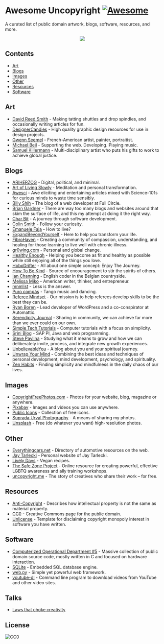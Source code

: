 # Awesome Uncopyright [![Awesome](https://cdn.rawgit.com/sindresorhus/awesome/d7305f38d29fed78fa85652e3a63e154dd8e8829/media/badge.svg)](https://github.com/sindresorhus/awesome)

A curated list of public domain artwork, blogs, software, resources, and more.

<p align="center">
  <img src="https://upload.wikimedia.org/wikipedia/commons/6/62/PD-icon.svg">
</p>

## Contents
- [Art](#art)
- [Blogs](#blogs)
- [Images](#images)
- [Other](#other)
- [Resources](#resources)
- [Software](#software)

## Art
- [David Reed Smith](http://www.davidreedsmith.com/UncopyrightNotice.htm) - Making tatting shuttles and drop spindles, and occasionally writing articles for fun.
- [DesignerCandies](http://designercandies.net/uncopyright/) - High quality graphic design resources for use in design projects.
- [Gwenn Seemel](http://www.gwennseemel.com/index.php/copyright/) - French-American artist, painter, portraitist.
- [Michael Beil](http://michaelbeil.com/uncopyright) - Supporting the web. Developing. Playing music.
- [Samuel Killermann](http://www.samuelkillermann.com/uncopyright/) - Multi-disciplinary artist who puts his gifts to work to achieve global justice.

## Blogs
- [ARIHERZOG](http://ariherzog.com/) - Digital, political, and minimal.
- [Art of Living Slowly](http://www.artoflivingslowly.com/uncopyright) - Meditation and personal transformation.
- [Awesci](http://awesci.com/uncopyright/) - Awe eliciting and entertaining articles mixed with Science-101s for curious minds to waste time sensibly.
- [Billy Shih](http://www.billyshih.com/uncopyright/) - The blog of a web developer at Full Circle.
- [Brian Gardner](http://briangardner.com/uncopyright/) - There are way too many blogs and websites around that skim the surface of life, and this my attempt at doing it the right way.
- [Char Bit](http://charb.it/uncopyright/) - A journey through software development.
- [Colin Smith](http://colinsmith.net/uncopyright/) - Follow your curiosity.
- [Emanuele Faja](http://emanuelefaja.com/uncopyright/) - How to live?
- [ExpandBeyondYourself](http://www.expandbeyondyourself.com/uncopyright/) - Here to help you transform your life.
- [FibroHaven](http://www.fibrohaven.com/uncopyright/) - Creating a community of compassion, understanding, and healing for those learning to live well with chronic illness.
- [gr0wing.com](http://www.gr0wing.com/uncopyright/) - Personal and global change.
- [Healthy Enough](http://healthyenough.net/uncopyright/) - Helping you become as fit and healthy as possible while still enjoying all of the things you love.
- [HoboDrifter](http://www.hobodrifter.com/uncopyright/) - All about one simple concept: Enjoy The Journey.
- [How To Be Kind](http://www.howtobekind.info/uncopyright/) - Source of encouragement to stir the spirits of others.
- [Ian Channing](http://www.ianchanning.com/uncopyright/) - English coder in the Belgian countryside.
- [Melissa Miko](http://www.melissamiko.com/uncopyright/) - American writer, thinker, and entrepreneur.
- [mnmlist](http://mnmlist.com/uncopyright/) - Less is the answer.
- [Puro compás](http://www.stafforini.com/tango/uncopyright/) - Tango music and dancing.
- [Referee Mindset](http://refereemindset.com/uncopyright) - Our mission is to help referees develop skills to be the best they can be.
- [Ryan Boren](https://boren.blog/uncopyright/) - Lead developer of WordPress and a co-conspirator at Automattic.
- [Serendipity Journal](https://dugmugg.wordpress.com/uncopyright/) - Sharing in community, we can achieve far more than we ever could on our own.
- [Simple Tech Tutorials](https://simpletechtutorials.blogspot.com/) - Computer tutorials with a focus on simplicity.
- [Srini Blog](http://sriniblog.com/uncopyright/) - SAP PI, Java and web programming.
- [Steve Pavlina](http://www.stevepavlina.com/uncopyright-notice/) - Studying what it means to grow and how we can deliberately invite, process, and integrate new growth experiences.
- [UnbelievableYou](http://unbelievableyou.com/uncopyright/) - A blog about you and your spiritual journey.
- [Unwrap Your Mind](http://www.unwrapyourmind.com/about/uncopyright/) - Combining the best ideas and techniques of personal development, mind development, psychology, and spirituality.
- [Zen Habits](https://zenhabits.net/uncopyright/) - Finding simplicity and mindfulness in the daily chaos of our lives.

## Images
- [CopyrightFreePhotos.com](http://www.copyrightfreephotos.com/) - Photos for your website, blog, magazine or anywhere.
- [Pixabay](https://pixabay.com/en/service/terms/#usage) - Images and videos you can use anywhere.
- [Public Icons](http://publicicons.org/) - Collection of free icons.
- [Suprada Urval Photography](http://www.suprada.com/photoblog/archives/2573) - A means of sharing my photos.
- [Unsplash](https://unsplash.com/license) - Free (do whatever you want) high-resolution photos.

## Other
- [Everythingcars.net](http://everythingcars.net/) - Directory of automotive resources on the web.
- [Jay Tarlecki](http://jaytarlecki.com/uncopyright/attribution/) - Personal website of Jay Tarlecki.
- [Lively Days](http://livelydays.com/) - Vegan recipes.
- [The Safe Zone Project](http://thesafezoneproject.com/about/uncopyright/) - Online resource for creating powerful, effective LGBTQ awareness and ally training workshops.
- [uncopyright.me](http://uncopyright.me/) - The story of creatives who share their work – for free.

## Resources
- [Anti-Copyright](https://www.anticopyright.com/) - Describes how intellectual property is not the same as material property.
- [CC0](https://creativecommons.org/choose/zero/) - Creative Commons page for the public domain.
- [Unlicense](http://unlicense.org/) - Template for disclaiming copyright monopoly interest in software you have written.

## Software
- [Computerized Operational Department #5](https://www.cod5.org/) - Massive collection of public domain source code, mostly written in C and focused on hardware interaction.
- [SQLite](https://sqlite.org/copyright.html) - Embedded SQL database engine.
- [web.py](http://webpy.org/) - Simple yet powerful web framework.
- [youtube-dl](https://rg3.github.io/youtube-dl/about.html) - Command line program to download videos from YouTube and other video sites.

## Talks
- [Laws that choke creativity](https://www.youtube.com/watch?v=7Q25-S7jzgs)

## License
![CC0](http://mirrors.creativecommons.org/presskit/buttons/88x31/svg/cc-zero.svg)
